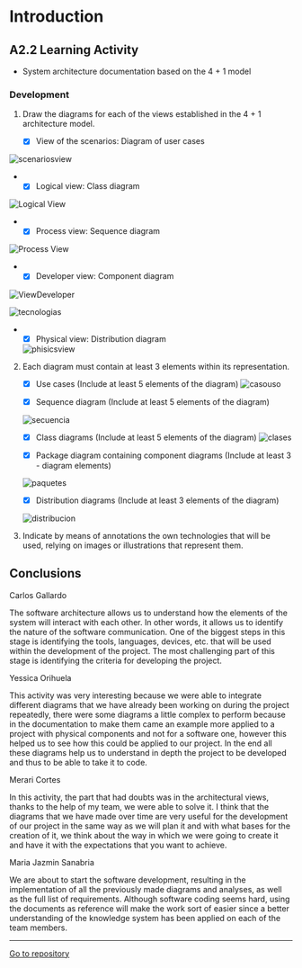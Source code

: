 # Introduction 
 
##  A2.2 Learning Activity
 
- System architecture documentation based on the 4 + 1 model
 
 
###  Development
 
1. Draw the diagrams for each of the views established in the 4 + 1 architecture model.
 
   - [x] View of the scenarios: Diagram of user cases
   
  ![scenariosview](https://raw.githubusercontent.com/Carlos-Gallardoo/AnalisisAvanzadoDeSoftware/main/diagrams/4%2B1%20view%20scenariosV3.jpg)
  
  -
    - [x] Logical view: Class diagram
    
![Logical View](https://raw.githubusercontent.com/Merari-Cortes/AnalisisAvanzados/main/diagrams/logical%20view.jpg)
 
- 
    - [x] Process view: Sequence diagram  
   
![Process View](https://raw.githubusercontent.com/yessi-github/AnalisisAvanzado-2021/main/DIAGRAMS/vistaProceso.jpg)
 
 -
    - [x] Developer view: Component diagram
    
![ViewDeveloper](https://raw.githubusercontent.com/Carlos-Gallardoo/AnalisisAvanzadoDeSoftware/0935f77b8735ec3dc5016e575924122d0d80065f/img/developerview.svg)
 
 ![tecnologias](https://raw.githubusercontent.com/yessi-github/AnalisisAvanzado-2021/main/DIAGRAMS/img.jpg)

 -
    - [x] Physical view: Distribution diagram 
    
    ![phisicsview](https://raw.githubusercontent.com/Carlos-Gallardoo/AnalisisAvanzadoDeSoftware/main/diagrams/4%2B1%20view%20physicalV3.jpg)
 
 
2. Each diagram must contain at least 3 elements within its representation.
 
 
    - [x] Use cases (Include at least 5 elements of the diagram)
    ![casouso](https://raw.githubusercontent.com/Carlos-Gallardoo/AnalisisAvanzadoDeSoftware/main/img/Ingles%20UML%20Caso%20de%20usoV3.jpg)
 
 
   - [x] Sequence diagram (Include at least 5 elements of the diagram)
 
   ![secuencia](https://raw.githubusercontent.com/Merari-Cortes/AnalisisAvanzados/main/diagrams/diagram%20of%20sequence.jpg)
 
   - [x] Class diagrams (Include at least 5 elements of the diagram)
   ![clases](https://raw.githubusercontent.com/Carlos-Gallardoo/AnalisisAvanzadoDeSoftware/main/img/Ingles%20UML%20Diagrama%20de%20clases%20V3.jpg)
 
 
   - [x] Package diagram containing component diagrams (Include at least 3 - diagram elements)
 
   ![paquetes](https://raw.githubusercontent.com/Carlos-Gallardoo/AnalisisAvanzadoDeSoftware/main/img/ingles%20diagrama%20paquetesV3.jpg)
 
   - [x] Distribution diagrams (Include at least 3 elements of the diagram)
 
   ![distribucion](https://raw.githubusercontent.com/mariajsan/Portfolio_AAS/9e2e4d5c12a9a90f167b6b20b49e0e6e6801b1e9/diagrams/UML%20Distribucion.svg)
 
 
3. Indicate by means of annotations the own technologies that will be used, relying on images or illustrations that represent them.
 

 
## Conclusions
 
Carlos Gallardo
 
The software architecture allows us to understand how the elements of the system will interact with each other. In other words, it allows us to identify the nature of the software communication. One of the biggest steps in this stage is identifying the tools, languages, devices, etc. that will be used within the development of the project. The most challenging part of this stage is identifying the criteria for developing the project.
 
Yessica Orihuela
 
This activity was very interesting because we were able to integrate different diagrams that we have already been working on during the project repeatedly, there were some diagrams a little complex to perform because in the documentation to make them came an example more applied to a project with physical components and not for a software one, however this helped us to see how this could be applied to our project.
In the end all these diagrams help us to understand in depth the project to be developed and thus to be able to take it to code.
 
 
Merari Cortes 
 
In this activity, the part that had doubts was in the architectural views, thanks to the help of my team, we were able to solve it. I think that the diagrams that we have made over time are very useful for the development of our project in the same way as we will plan it and with what bases for the creation of it, we think about the way in which we were going to create it and have it with the expectations that you want to achieve.
 
Maria Jazmin Sanabria
 
We are about to start the software development, resulting in the implementation of all the previously made diagrams and analyses, as well as the full list of requirements. Although software coding seems hard, using the documents as reference will make the work sort of easier since a better understanding of the knowledge system has been applied on each of the team members.
 
___
 
 
 
 [Go to repository](https://github.com/Carlos-Gallardoo/AnalisisAvanzadoDeSoftware)

